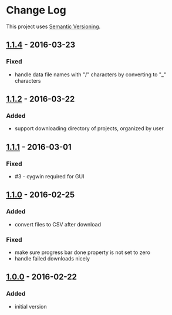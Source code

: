 # Change Log
This project uses [Semantic Versioning](http://semver.org/).

## [**1.1.4**](https://github.com/humulabs/humu-download/releases/tag/v1.1.4) - 2016-03-23

### Fixed
- handle data file names with "/" characters by converting to "_" characters

## [**1.1.2**](https://github.com/humulabs/humu-download/releases/tag/v1.1.2) - 2016-03-22

### Added
- support downloading directory of projects, organized by user

## [**1.1.1**](https://github.com/humulabs/humu-download/releases/tag/v1.1.1) - 2016-03-01

### Fixed
- #3 - cygwin required for GUI

## [**1.1.0**](https://github.com/humulabs/humu-download/releases/tag/v1.1.0) - 2016-02-25

### Added
- convert files to CSV after download

### Fixed
- make sure progress bar done property is not set to zero
- handle failed downloads nicely

## [**1.0.0**](https://github.com/humulabs/humu-download/releases/tag/v1.0.0) - 2016-02-22

### Added
- initial version

